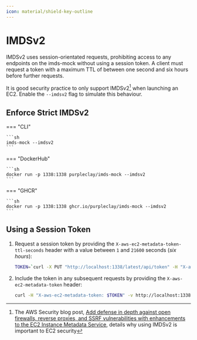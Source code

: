 ```yaml
---
icon: material/shield-key-outline
---
```


# IMDSv2

IMDSv2 uses session-orientated requests, prohibiting access to any endpoints on the imds-mock without using a session token. A client must request a token with a maximum TTL of between one second and six hours before further requests.

It is good security practice to only support IMDSv2[^1] when launching an EC2. Enable the `--imdsv2` flag to simulate this behaviour.

## Enforce Strict IMDSv2

=== "CLI"

    ```sh
    imds-mock --imdsv2
    ```

=== "DockerHub"

    ```sh
    docker run -p 1338:1338 purpleclay/imds-mock --imdsv2
    ```

=== "GHCR"

    ```sh
    docker run -p 1338:1338 ghcr.io/purpleclay/imds-mock --imdsv2
    ```

## Using a Session Token

1. Request a session token by providing the `X-aws-ec2-metadata-token-ttl-seconds` header with a value between `1` and `21600` seconds (_six hours_):
   ```sh
   TOKEN=`curl -X PUT "http://localhost:1338/latest/api/token" -H "X-aws-ec2-metadata-token-ttl-seconds: 21600"`
   ```
1. Include the token in any subsequent requests by providing the `X-aws-ec2-metadata-token` header:
   ```sh
   curl -H "X-aws-ec2-metadata-token: $TOKEN" -v http://localhost:1338/latest/meta-data/
   ```

[^1]: The AWS Security blog post, [Add defense in depth against open firewalls, reverse proxies, and SSRF vulnerabilities with enhancements to the EC2 Instance Metadata Service](https://aws.amazon.com/blogs/security/defense-in-depth-open-firewalls-reverse-proxies-ssrf-vulnerabilities-ec2-instance-metadata-service/), details why using IMDSv2 is important to EC2 security
